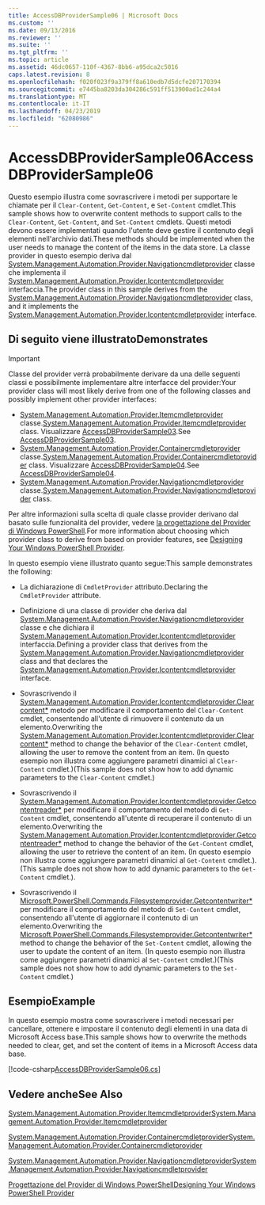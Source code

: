 ```yaml
---
title: AccessDBProviderSample06 | Microsoft Docs
ms.custom: ''
ms.date: 09/13/2016
ms.reviewer: ''
ms.suite: ''
ms.tgt_pltfrm: ''
ms.topic: article
ms.assetid: 46dc0657-110f-4367-8bb6-a95dca2c5016
caps.latest.revision: 8
ms.openlocfilehash: f020f023f9a379ff8a610edb7d5dcfe207170394
ms.sourcegitcommit: e7445ba8203da304286c591ff513900ad1c244a4
ms.translationtype: MT
ms.contentlocale: it-IT
ms.lasthandoff: 04/23/2019
ms.locfileid: "62080986"
---
```

# <a name="accessdbprovidersample06"></a><span data-ttu-id="45ce4-102">AccessDBProviderSample06</span><span class="sxs-lookup"><span data-stu-id="45ce4-102">AccessDBProviderSample06</span></span>

<span data-ttu-id="45ce4-103">Questo esempio illustra come sovrascrivere i metodi per supportare le chiamate per il `Clear-Content`, `Get-Content`, e `Set-Content` cmdlet.</span><span class="sxs-lookup"><span data-stu-id="45ce4-103">This sample shows how to overwrite content methods to support calls to the `Clear-Content`, `Get-Content`, and `Set-Content` cmdlets.</span></span> <span data-ttu-id="45ce4-104">Questi metodi devono essere implementati quando l'utente deve gestire il contenuto degli elementi nell'archivio dati.</span><span class="sxs-lookup"><span data-stu-id="45ce4-104">These methods should be implemented when the user needs to manage the content of the items in the data store.</span></span> <span data-ttu-id="45ce4-105">La classe provider in questo esempio deriva dal [System.Management.Automation.Provider.Navigationcmdletprovider](/dotnet/api/System.Management.Automation.Provider.NavigationCmdletProvider) classe che implementa il [ System.Management.Automation.Provider.Icontentcmdletprovider](/dotnet/api/System.Management.Automation.Provider.IContentCmdletProvider) interfaccia.</span><span class="sxs-lookup"><span data-stu-id="45ce4-105">The provider class in this sample derives from the [System.Management.Automation.Provider.Navigationcmdletprovider](/dotnet/api/System.Management.Automation.Provider.NavigationCmdletProvider) class, and it implements the [System.Management.Automation.Provider.Icontentcmdletprovider](/dotnet/api/System.Management.Automation.Provider.IContentCmdletProvider) interface.</span></span>

## <a name="demonstrates"></a><span data-ttu-id="45ce4-106">Di seguito viene illustrato</span><span class="sxs-lookup"><span data-stu-id="45ce4-106">Demonstrates</span></span>

> [!IMPORTANT]
> <span data-ttu-id="45ce4-107">Classe del provider verrà probabilmente derivare da una delle seguenti classi e possibilmente implementare altre interfacce del provider:</span><span class="sxs-lookup"><span data-stu-id="45ce4-107">Your provider class will most likely derive from one of the following classes and possibly implement other provider interfaces:</span></span>
>
> -   <span data-ttu-id="45ce4-108">[System.Management.Automation.Provider.Itemcmdletprovider](/dotnet/api/System.Management.Automation.Provider.ItemCmdletProvider) classe.</span><span class="sxs-lookup"><span data-stu-id="45ce4-108">[System.Management.Automation.Provider.Itemcmdletprovider](/dotnet/api/System.Management.Automation.Provider.ItemCmdletProvider) class.</span></span> <span data-ttu-id="45ce4-109">Visualizzare [AccessDBProviderSample03](./accessdbprovidersample03.md).</span><span class="sxs-lookup"><span data-stu-id="45ce4-109">See [AccessDBProviderSample03](./accessdbprovidersample03.md).</span></span>
> -   <span data-ttu-id="45ce4-110">[System.Management.Automation.Provider.Containercmdletprovider](/dotnet/api/System.Management.Automation.Provider.ContainerCmdletProvider) classe.</span><span class="sxs-lookup"><span data-stu-id="45ce4-110">[System.Management.Automation.Provider.Containercmdletprovider](/dotnet/api/System.Management.Automation.Provider.ContainerCmdletProvider) class.</span></span> <span data-ttu-id="45ce4-111">Visualizzare [AccessDBProviderSample04](./accessdbprovidersample04.md).</span><span class="sxs-lookup"><span data-stu-id="45ce4-111">See [AccessDBProviderSample04](./accessdbprovidersample04.md).</span></span>
> -   <span data-ttu-id="45ce4-112">[System.Management.Automation.Provider.Navigationcmdletprovider](/dotnet/api/System.Management.Automation.Provider.NavigationCmdletProvider) classe.</span><span class="sxs-lookup"><span data-stu-id="45ce4-112">[System.Management.Automation.Provider.Navigationcmdletprovider](/dotnet/api/System.Management.Automation.Provider.NavigationCmdletProvider) class.</span></span>
>
> <span data-ttu-id="45ce4-113">Per altre informazioni sulla scelta di quale classe provider derivano dal basato sulle funzionalità del provider, vedere [la progettazione del Provider di Windows PowerShell](./provider-types.md).</span><span class="sxs-lookup"><span data-stu-id="45ce4-113">For more information about choosing which provider class to derive from based on provider features, see [Designing Your Windows PowerShell Provider](./provider-types.md).</span></span>

<span data-ttu-id="45ce4-114">In questo esempio viene illustrato quanto segue:</span><span class="sxs-lookup"><span data-stu-id="45ce4-114">This sample demonstrates the following:</span></span>

- <span data-ttu-id="45ce4-115">La dichiarazione di `CmdletProvider` attributo.</span><span class="sxs-lookup"><span data-stu-id="45ce4-115">Declaring the `CmdletProvider` attribute.</span></span>

- <span data-ttu-id="45ce4-116">Definizione di una classe di provider che deriva dal [System.Management.Automation.Provider.Navigationcmdletprovider](/dotnet/api/System.Management.Automation.Provider.NavigationCmdletProvider) classe e che dichiara il [ System.Management.Automation.Provider.Icontentcmdletprovider](/dotnet/api/System.Management.Automation.Provider.IContentCmdletProvider) interfaccia.</span><span class="sxs-lookup"><span data-stu-id="45ce4-116">Defining a provider class that derives from the [System.Management.Automation.Provider.Navigationcmdletprovider](/dotnet/api/System.Management.Automation.Provider.NavigationCmdletProvider) class and that declares the [System.Management.Automation.Provider.Icontentcmdletprovider](/dotnet/api/System.Management.Automation.Provider.IContentCmdletProvider) interface.</span></span>

- <span data-ttu-id="45ce4-117">Sovrascrivendo il [System.Management.Automation.Provider.Icontentcmdletprovider.Clearcontent\*](/dotnet/api/System.Management.Automation.Provider.IContentCmdletProvider.ClearContent) metodo per modificare il comportamento del `Clear-Content` cmdlet, consentendo all'utente di rimuovere il contenuto da un elemento.</span><span class="sxs-lookup"><span data-stu-id="45ce4-117">Overwriting the [System.Management.Automation.Provider.Icontentcmdletprovider.Clearcontent\*](/dotnet/api/System.Management.Automation.Provider.IContentCmdletProvider.ClearContent) method to change the behavior of the `Clear-Content` cmdlet, allowing the user to remove the content from an item.</span></span> <span data-ttu-id="45ce4-118">(In questo esempio non illustra come aggiungere parametri dinamici al `Clear-Content` cmdlet.)</span><span class="sxs-lookup"><span data-stu-id="45ce4-118">(This sample does not show how to add dynamic parameters to the `Clear-Content` cmdlet.)</span></span>

- <span data-ttu-id="45ce4-119">Sovrascrivendo il [System.Management.Automation.Provider.Icontentcmdletprovider.Getcontentreader\*](/dotnet/api/System.Management.Automation.Provider.IContentCmdletProvider.GetContentReader) per modificare il comportamento del metodo di `Get-Content` cmdlet, consentendo all'utente di recuperare il contenuto di un elemento.</span><span class="sxs-lookup"><span data-stu-id="45ce4-119">Overwriting the [System.Management.Automation.Provider.Icontentcmdletprovider.Getcontentreader\*](/dotnet/api/System.Management.Automation.Provider.IContentCmdletProvider.GetContentReader) method to change the behavior of the `Get-Content` cmdlet, allowing the user to retrieve the content of an item.</span></span> <span data-ttu-id="45ce4-120">(In questo esempio non illustra come aggiungere parametri dinamici al `Get-Content` cmdlet.).</span><span class="sxs-lookup"><span data-stu-id="45ce4-120">(This sample does not show how to add dynamic parameters to the `Get-Content` cmdlet.).</span></span>

- <span data-ttu-id="45ce4-121">Sovrascrivendo il [Microsoft.PowerShell.Commands.Filesystemprovider.Getcontentwriter\*](/dotnet/api/Microsoft.PowerShell.Commands.FileSystemProvider.GetContentWriter) per modificare il comportamento del metodo di `Set-Content` cmdlet, consentendo all'utente di aggiornare il contenuto di un elemento.</span><span class="sxs-lookup"><span data-stu-id="45ce4-121">Overwriting the [Microsoft.PowerShell.Commands.Filesystemprovider.Getcontentwriter\*](/dotnet/api/Microsoft.PowerShell.Commands.FileSystemProvider.GetContentWriter) method to change the behavior of the `Set-Content` cmdlet, allowing the user to update the content of an item.</span></span> <span data-ttu-id="45ce4-122">(In questo esempio non illustra come aggiungere parametri dinamici al `Set-Content` cmdlet.)</span><span class="sxs-lookup"><span data-stu-id="45ce4-122">(This sample does not show how to add dynamic parameters to the `Set-Content` cmdlet.)</span></span>

## <a name="example"></a><span data-ttu-id="45ce4-123">Esempio</span><span class="sxs-lookup"><span data-stu-id="45ce4-123">Example</span></span>

<span data-ttu-id="45ce4-124">In questo esempio mostra come sovrascrivere i metodi necessari per cancellare, ottenere e impostare il contenuto degli elementi in una data di Microsoft Access base.</span><span class="sxs-lookup"><span data-stu-id="45ce4-124">This sample shows how to overwrite the methods needed to clear, get, and set the content of items in a Microsoft Access data base.</span></span>

[!code-csharp[AccessDBProviderSample06.cs](../../powershell-sdk-samples/SDK-2.0/csharp/AccessDBProviderSample06/AccessDBProviderSample06.cs#L11-L2399 "AccessDBProviderSample06.cs")]

## <a name="see-also"></a><span data-ttu-id="45ce4-125">Vedere anche</span><span class="sxs-lookup"><span data-stu-id="45ce4-125">See Also</span></span>

[<span data-ttu-id="45ce4-126">System.Management.Automation.Provider.Itemcmdletprovider</span><span class="sxs-lookup"><span data-stu-id="45ce4-126">System.Management.Automation.Provider.Itemcmdletprovider</span></span>](/dotnet/api/System.Management.Automation.Provider.ItemCmdletProvider)

[<span data-ttu-id="45ce4-127">System.Management.Automation.Provider.Containercmdletprovider</span><span class="sxs-lookup"><span data-stu-id="45ce4-127">System.Management.Automation.Provider.Containercmdletprovider</span></span>](/dotnet/api/System.Management.Automation.Provider.ContainerCmdletProvider)

[<span data-ttu-id="45ce4-128">System.Management.Automation.Provider.Navigationcmdletprovider</span><span class="sxs-lookup"><span data-stu-id="45ce4-128">System.Management.Automation.Provider.Navigationcmdletprovider</span></span>](/dotnet/api/System.Management.Automation.Provider.NavigationCmdletProvider)

[<span data-ttu-id="45ce4-129">Progettazione del Provider di Windows PowerShell</span><span class="sxs-lookup"><span data-stu-id="45ce4-129">Designing Your Windows PowerShell Provider</span></span>](./provider-types.md)
